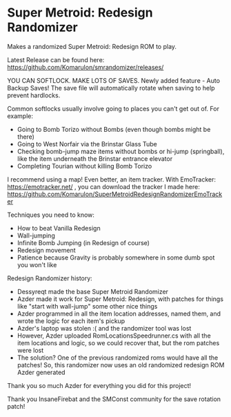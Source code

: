 # Super Metroid: Redesign Randomizer

Makes a randomized Super Metroid: Redesign ROM to play. 

Latest Release can be found here: https://github.com/Komarulon/smrandomizer/releases/

YOU CAN SOFTLOCK. MAKE LOTS OF SAVES. Newly added feature - Auto Backup Saves! The save file will automatically rotate when saving to help prevent hardlocks. 

Common softlocks usually involve going to places you can't get out of. For example:
- Going to Bomb Torizo without Bombs (even though bombs might be there)
- Going to West Norfair via the Brinstar Glass Tube
- Checking bomb-jump maze items without bombs or hi-jump (springball), like the item underneath the Brinstar entrance elevator
- Completing Tourian without killing Bomb Torizo

I recommend using a map! Even better, an item tracker. With EmoTracker: https://emotracker.net/ , you can download the tracker I made here: https://github.com/Komarulon/SuperMetroidRedesignRandomizerEmoTracker 


Techniques you need to know:
- How to beat Vanilla Redesign
- Wall-jumping
- Infinite Bomb Jumping (in Redesign of course)
- Redesign movement
- Patience because Gravity is probably somewhere in some dumb spot you won't like


Redesign Randomizer history:
- Dessyreqt made the base Super Metroid Randomizer
- Azder made it work for Super Metroid: Redesign, with patches for things like "start with wall-jump" some other nice things
- Azder programmed in all the item location addresses, named them, and wrote the logic for each item's pickup
- Azder's laptop was stolen :( and the randomizer tool was lost
- However, Azder uploaded RomLocationsSpeedrunner.cs with all the item locations and logic, so we could recover that, but the rom patches were lost
- The solution? One of the previous randomized roms would have all the patches! So, this randomizer now uses an old randomized redesign ROM Azder generated

Thank you so much Azder for everything you did for this project!

Thank you InsaneFirebat and the SMConst community for the save rotation patch!

